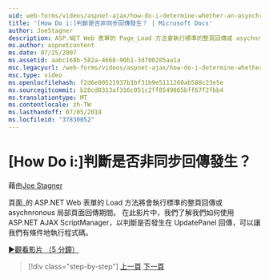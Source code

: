 ```yaml
---
uid: web-forms/videos/aspnet-ajax/how-do-i-determine-whether-an-asynchronous-postback-has-occurred
title: '[How Do i:]判斷是否非同步回傳發生？ | Microsoft Docs'
author: JoeStagner
description: ASP.NET Web 表單的 Page_Load 方法會執行標準的整頁回傳或 asychnronous 局部頁面回傳期間。 在這段影片...
ms.author: aspnetcontent
ms.date: 07/25/2007
ms.assetid: aabc168b-582a-4668-90b1-3d700285aa1a
msc.legacyurl: /web-forms/videos/aspnet-ajax/how-do-i-determine-whether-an-asynchronous-postback-has-occurred
msc.type: video
ms.openlocfilehash: f2d6e00521937b1bf31b9e5111260ab588c23e5e
ms.sourcegitcommit: b28cd0313af316c051c2ff8549865bff67f2fbb4
ms.translationtype: MT
ms.contentlocale: zh-TW
ms.lasthandoff: 07/05/2018
ms.locfileid: "37830052"
---
```

<a name="how-do-i-determine-whether-an-asynchronous-postback-has-occurred"></a>[How Do i:]判斷是否非同步回傳發生？
====================
藉由[Joe Stagner](https://github.com/JoeStagner)

頁面\_的 ASP.NET Web 表單的 Load 方法將會執行標準的整頁回傳或 asychnronous 局部頁面回傳期間。 在此影片中，我們了解我們如何使用 ASP.NET AJAX ScriptManager，以判斷是否發生在 UpdatePanel 回傳，可以讓我們有條件地執行程式碼。

[&#9654;觀看影片 （5 分鐘）](https://channel9.msdn.com/Blogs/ASP-NET-Site-Videos/how-do-i-determine-whether-an-asynchronous-postback-has-occurred)

> [!div class="step-by-step"]
> [上一頁](how-do-i-use-javascript-to-refresh-an-aspnet-ajax-updatepanel.md)
> [下一頁](how-do-i-use-the-conditional-updatemode-of-the-updatepanel.md)
